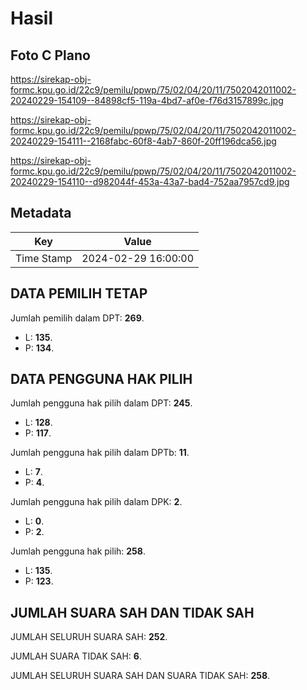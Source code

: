 # Hasil

## Foto C Plano

https://sirekap-obj-formc.kpu.go.id/22c9/pemilu/ppwp/75/02/04/20/11/7502042011002-20240229-154109--84898cf5-119a-4bd7-af0e-f76d3157899c.jpg

https://sirekap-obj-formc.kpu.go.id/22c9/pemilu/ppwp/75/02/04/20/11/7502042011002-20240229-154111--2168fabc-60f8-4ab7-860f-20ff196dca56.jpg

https://sirekap-obj-formc.kpu.go.id/22c9/pemilu/ppwp/75/02/04/20/11/7502042011002-20240229-154110--d982044f-453a-43a7-bad4-752aa7957cd9.jpg


## Metadata

| Key        | Value               |
| ---------- | ------------------- |
| Time Stamp | 2024-02-29 16:00:00 |


## DATA PEMILIH TETAP

Jumlah pemilih dalam DPT: **269**.
 * L: **135**.
 * P: **134**.

## DATA PENGGUNA HAK PILIH

Jumlah pengguna hak pilih dalam DPT: **245**.
 * L: **128**.
 * P: **117**.

Jumlah pengguna hak pilih dalam DPTb: **11**.
 * L: **7**.
 * P: **4**.

Jumlah pengguna hak pilih dalam DPK: **2**.
 * L: **0**.
 * P: **2**.

Jumlah pengguna hak pilih: **258**.
 * L: **135**.
 * P: **123**.

## JUMLAH SUARA SAH DAN TIDAK SAH

JUMLAH SELURUH SUARA SAH: **252**.

JUMLAH SUARA TIDAK SAH: **6**.

JUMLAH SELURUH SUARA SAH DAN SUARA TIDAK SAH: **258**.


